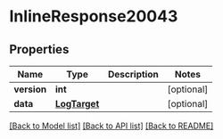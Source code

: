 # InlineResponse20043

## Properties
Name | Type | Description | Notes
------------ | ------------- | ------------- | -------------
**version** | **int** |  | [optional] 
**data** | [**LogTarget**](LogTarget.md) |  | [optional] 

[[Back to Model list]](../README.md#documentation-for-models) [[Back to API list]](../README.md#documentation-for-api-endpoints) [[Back to README]](../README.md)

